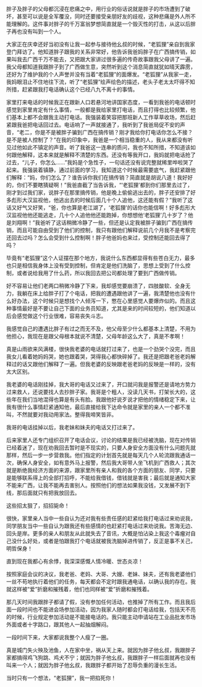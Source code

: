 胖子及胖子的父母都沉浸在悲痛之中，用行业的俗话说就是胖子的市场遭到了破坏，甚至可以说是全军覆没，同时还要接受亲朋好友的歧视，这种悲痛是外人所不能理解的。这件事对胖子的千万富翁梦想简直就是一个毁灭性的打击，从这以后胖子再也没有叫到一个人。

大家正在庆幸还好当初没有让我一起参与接待他幺叔的时候，“老狐狸”亲自到我家登门拜访了。他知道胖子跟我的关系非常好，他告诉我爸妈胖子在广西搞传销，如果叫我去广西千万不能去，又把跟大家讲过很多遍的传奇故事跟我父母讲了一遍。我父母都知道我跟胖子到了广西做生意，突然听到这个消息简直就犹如晴天霹雳，还好为了维护我的个人声誉并没有当着“老狐狸”的面爆发。“老狐狸”从我家一走，我妈眼泪止不住地往下流，听了“老狐狸”绘声绘色的描述，老头子老太太吓得不知所措，赶紧跟我打电话确认这个已经八九不离十的事情。

家里打来电话的时候我正在跟新人口若悬河地讲国家态度，一看到我爸的电话顿时感觉到家里肯定有什么事情，一般都是我给家里打电话，而且打得也比较频繁，他们基本上都不会跟我主动打电话。我强装着笑容把那班新人工作草草收场，然后赶紧跟我爸把电话回过去。电话响了一声就接通了，我听到了我爸局促不安的声音，“老二，你是不是被胖子骗到广西在搞传销？刚才我给你打电话你怎么不接？是不是被人控制了？”在我的印象中，我爸是一个相当稳重的人，我从来都没有听见过他如此不镇定的声音。听了我爸这一连串的质问，我也不知所措，不知道该如何跟他解释，这本来就是解释不清楚的东西。还没有等我开口，我妈就把电话抢了过去，“儿子，你怎么……”我妈是个急性子，一句话还没有说完整就稀里哗啦哭了起来。我强装着镇静，通过前面的学习，我知道这个时候最需要底气，我赶紧跟他们解释：“妈，你们怎么了？谁告诉你我们在搞传销？简直就是胡说八道！我好好的，你们不要瞎猜疑啊！”我爸直截了当告诉我，“‘老狐狸’都到你们那里去过了，刚才到过我们家，说胖子在那里搞传销，他是晚上偷偷逃出去的，胖子还安排了好多彪形大汉监视他，他逃出去的时候后面几十个人追他，这还能有假？”我听了这话又好气又好笑，“爸，你也算是老江湖了，‘老狐狸’的话你也能信啊！好多彪形大汉监视他他还能逃走，几十个人追他他还能跑掉，你想想他‘老狐狸’几十岁了？他是刘翔啊！”我爸听了这话稍微冷静了一些，但还是认定我被胖子骗到广西在搞传销，而且可能自由受到了他们的控制，我只有跟他们解释说前几个月我不是考察完还回去过吗？怎么会受到什么控制啊！胖子他爸妈也来过，受控制还能回去得了吗？

毕竟有“老狐狸”这个人证摆在那个地方，我说什么东西都显得有些苍白无力，最多也只是相信我身体上没有受到控制，但肯定是他们洗脑了，思想上受到了什么控制，或者说给我用了什么药，所以我回去把公司都处理了要到广西做传销。

好不容易让他们老两口稍微冷静了下来，我却感觉要崩溃了，四肢酸软、全身无力，我躺在床上给胖子打了个电话，把我的遭遇跟他讲了一遍，我清楚他也没有什么好办法，这个时候只是想找个人倾泻一下，憋在心里感觉人要爆炸似的。而且这种事情最好是不要让自己下面的业务员知道，尤其是来的时间较短的，他们知道以后会感觉做这个行业很难，容易丧失斗志。

我感觉自己的遭遇比胖子有过之而无不及，他父母至少什么都基本上清楚，不用为他担心，我现在是跟父母根本就说不清楚，父母年龄这么大了，真是不孝啊！

真是山雨欲来风满楼，很快我老婆的电话就打过来了，也是一个劲哭个没完，而且我女儿看着她妈妈哭，她也跟着哭，哭得我心都快碎掉了。我还是把跟老爸老妈解释过的话又跟他们解释了一遍。但我老婆的反映跟老爸老妈的反映是一样的，没有太大区别。

我老婆的电话刚挂掉，我大哥的电话又过来了，开口就问我是报警还是请地方势力过来救人，还说要找人去抄胖子家。我哥是个粗人，没读几天书，打架长大的，这些年在我们当地混得也算是有头有脸。我跟他好说歹说才把他的情绪稳定下来，让我有很什么事情赶紧通知他，最后直接给我下达命令就是家里的亲人一个都不准叫，不然就要对我动用家法。整得我啼笑皆非。

我哥的电话挂掉以后，我老妹和妹夫的电话又打过来了。

后来家里人还专门组织召开了电话会议，讨论的结果是我已经被洗脑，现在对传销已经着迷了，现在劝我回去暂时是不现实的，只要人身安全方面没有什么问题先就那样，然后一步一步营救我。他们指定的计划首先就是每天几个人轮流跟我通话一次，确保人身安全，如有意外马上报警，然后我大哥带人坐飞机到广西救人；其次就是断绝我经济方面的来源，跟家里所有亲人和我的各个方面的朋友、同学，只要是能够联系得上的全部打招呼，不能给我借钱，借钱就是害我；最后就是通知大家不能来广西，让我不能再去害别人。按照他们的想法如果我没钱，又发展不到下线，那后面就只有把我放回去。

这些招太狠了，招招毙命！

很快，家里亲人当中一些自认为还对我有些责任感的赶紧给我打电话过来劝说我，同学朋友当中一些自认为跟我还有些感情的也赶紧打电话过来劝说我。苦海无边、回头是岸。更多的亲人和朋友从此就失去了音讯，大概是怕沾染上我这个毒瘤对自己没什么好处，或者是怕跟我打个电话就被我洗脑掉进传销了，反正是事不关己，明哲保身！

直到现在我都心有余悸，我深深感慨人情冷暖、世态炎凉！

按照家庭会议的决议，我老爸、老妈、大哥、大嫂、老妹、妹夫，还有我老婆他们一丝不苟地执行着他们的任务，每天都会不定时跟我通电话，以确认我的存在。我就这样被“爱”折磨和摧残着，他们也同样被“爱”折磨和摧残着。

那几天时间我跟胖子都请了假，没有参加任何活动，也推掉了所有工作。而且我后面一段时间也不能进会场参加活动，因为我家人随时都会打电话给我，包括天不亮的时候，行业规定参加活动是不能接电话的。我只能主动申请站在工业品批发市场外面或者十字路口，跟其他人一起抽烟解闷。

一段时间下来，大家都说我整个人瘦了一圈。

真是城门失火殃及池鱼，人在家中坐，祸从天上来。就因为胖子他幺叔，我跟胖子家都搞得鸡飞狗跳、鸡犬不宁；就因为胖子他幺叔，我跟胖子一样后面就再也没有叫来一个人；就因为胖子他幺叔，我跟胖子都开始了忍辱负重的漫长生活。

当时只有一个想法，“老狐狸”，我一把掐死你！

